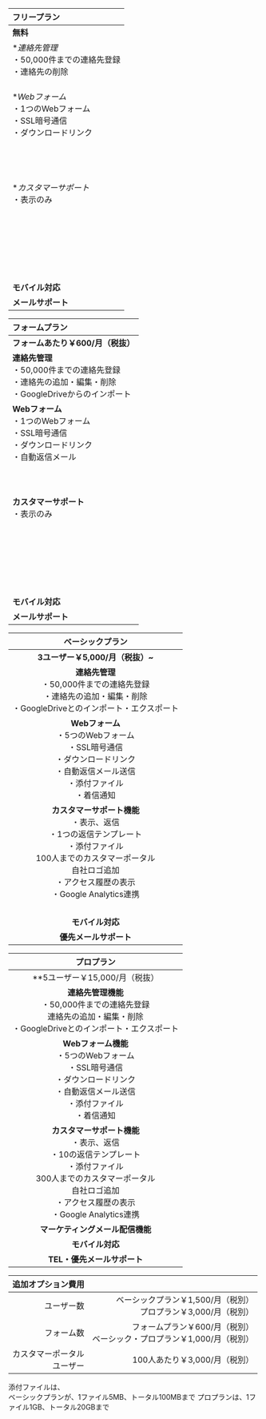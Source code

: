 フリープラン|
:--------|
**無料**|
**連絡先管理*<br>・50,000件までの連絡先登録<br>・連絡先の削除<br>　|
**Webフォーム*<br>・1つのWebフォーム<br>・SSL暗号通信<br>・ダウンロードリンク<br>　<br>　<br>　<br>　|
**カスタマーサポート*<br>・表示のみ<br>　<br>　<br>　<br>　<br>　<br>　|
　|
**モバイル対応**|
**メールサポート**|


フォームプラン|
:--------|
**フォームあたり￥600/月（税抜）**|
**連絡先管理**<br>・50,000件までの連絡先登録<br>・連絡先の追加・編集・削除<br>・GoogleDriveからのインポート|
**Webフォーム**<br>・1つのWebフォーム<br>・SSL暗号通信<br>・ダウンロードリンク<br>・自動返信メール<br>　<br>　<br>　|
**カスタマーサポート**<br>・表示のみ<br>　<br>　<br>　<br>　<br>　<br>　|
　|
**モバイル対応**|
**メールサポート**|

ベーシックプラン|
:--------:|
**3ユーザー￥5,000/月（税抜）~**|
**連絡先管理**<br>・50,000件までの連絡先登録<br>・連絡先の追加・編集・削除<br>・GoogleDriveとのインポート・エクスポート|
**Webフォーム**<br>・5つのWebフォーム<br>・SSL暗号通信<br>・ダウンロードリンク<br>・自動返信メール送信<br>・添付ファイル<br>・着信通知|
**カスタマーサポート機能**<br>・表示、返信<br>・1つの返信テンプレート<br>・添付ファイル<br>100人までのカスタマーポータル<br>自社ロゴ追加<br>・アクセス履歴の表示<br>・Google Analytics連携|
　|
**モバイル対応**|
**優先メールサポート**|

プロプラン|
:--------:|
**5ユーザー￥15,000/月（税抜）|
**連絡先管理機能**<br>・50,000件までの連絡先登録<br>連絡先の追加・編集・削除<br>・GoogleDriveとのインポート・エクスポート|
**Webフォーム機能**<br>・5つのWebフォーム<br>・SSL暗号通信<br>・ダウンロードリンク<br>・自動返信メール送信<br>・添付ファイル<br>・着信通知|
**カスタマーサポート機能**<br>・表示、返信<br>・10の返信テンプレート<br>・添付ファイル<br>300人までのカスタマーポータル<br>自社ロゴ追加<br>・アクセス履歴の表示<br>・Google Analytics連携|
**マーケティングメール配信機能**|
**モバイル対応**|
**TEL・優先メールサポート**|

追加オプション費用||
--------:|--------:|
ユーザー数|ベーシックプラン￥1,500/月（税別）<br>プロプラン￥3,000/月（税別）|
フォーム数|フォームプラン￥600/月（税別）<br>ベーシック・プロプラン￥1,000/月（税別）|
カスタマーポータル<br>ユーザー|100人あたり￥3,000/月（税別）|

添付ファイルは、  
ベーシックプランが、1ファイル5MB、トータル100MBまで
プロプランは、1ファイル1GB、トータル20GBまで
